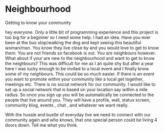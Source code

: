 # Neighbourhood
Getting to know your community

hey everyone. 
Only a little bit of programming experience and this project is too big for a beginner so I need some help. 
I had an idea. 
Have you ever been at the bus stop/walking the dog and kept seeing this beautiful woman/man. You know they live close by and you would love to get to know them. You are not friends so facebook is out. You are neighbours however. 
What about if your are new to the neighbourhood and want to get to know the neighbours?  This was difficult for me as I an quite shy but after a year here I was lucky enough to be invited to a local event and I finally know some of my neighbours. This could be so much easier. 
If there is an event you want to promote within your community like a local get together, meetings etc. There is no social network for our community. 
I would like to set up a social network that is based on your location say within a mile radius. So once you sign up you will be automatically be connected to the people that live around you. They will have a profile, wall, status screen, community blog, events , chat , and whatever we want really. 

With the hussle and bustle of everyday live we need to connect with our community again and who knows, that one special person could be living 4 doors  down. 
Tell me what you think. 

